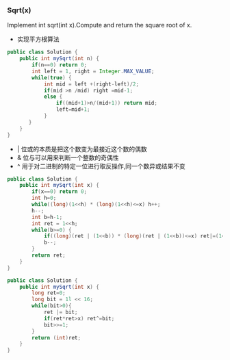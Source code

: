 ### Sqrt(x)

Implement int sqrt(int x).Compute and return the square root of x.

* 实现平方根算法

``` java
public class Solution {
    public int mySqrt(int n) {
        if(n==0) return 0;
        int left = 1, right = Integer.MAX_VALUE;
        while(true) {
            int mid = left +(right-left)/2;
            if(mid >n /mid) right =mid-1;
            else {
                if((mid+1)>n/(mid+1)) return mid;
                left=mid+1;
            }
       }
    }
}
```
* | 位或的本质是把这个数变为最接近这个数的偶数
* & 位与可以用来判断一个整数的奇偶性
* ^ 用于对二进制的特定一位进行取反操作,同一个数异或结果不变

``` java
public class Solution {
    public int mySqrt(int x) {
        if(x==0) return 0;
        int h=0;
        while((long)(1<<h) * (long)(1<<h)<=x) h++;
        h--;
        int b=h-1;
        int ret = 1<<h;
        while(b>=0) { 
            if((long)(ret | (1<<b)) * (long)(ret | (1<<b))<=x) ret|=(1<<b);
            b--;
        }
        return ret;
    }
}
```

``` java
public class Solution {
    public int mySqrt(int x) {
        long ret=0;
        long bit = 1l << 16;
        while(bit>0){
            ret |= bit;
            if(ret*ret>x) ret^=bit;
            bit>>=1;
        }
        return (int)ret;
    }
}
```